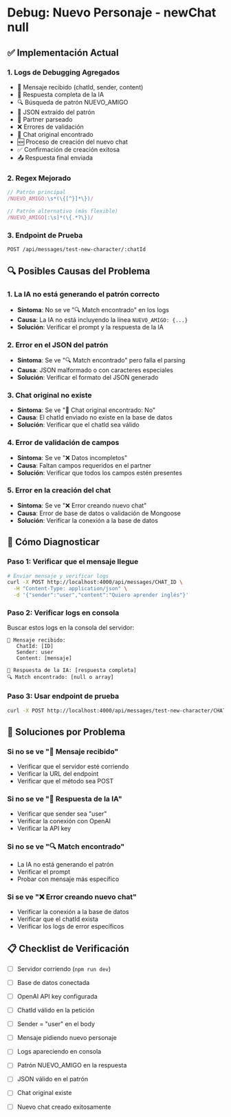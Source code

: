 # Debug: Nuevo Personaje - newChat null

## ✅ Implementación Actual

### 1. **Logs de Debugging Agregados**
- 📨 Mensaje recibido (chatId, sender, content)
- 🤖 Respuesta completa de la IA
- 🔍 Búsqueda de patrón NUEVO_AMIGO
- 📝 JSON extraído del patrón
- 👤 Partner parseado
- ❌ Errores de validación
- 💬 Chat original encontrado
- 🆕 Proceso de creación del nuevo chat
- ✅ Confirmación de creación exitosa
- 📤 Respuesta final enviada

### 2. **Regex Mejorado**
```javascript
// Patrón principal
/NUEVO_AMIGO:\s*(\{[^}]*\})/

// Patrón alternativo (más flexible)
/NUEVO_AMIGO[:\s]*(\{.*?\})/
```

### 3. **Endpoint de Prueba**
```
POST /api/messages/test-new-character/:chatId
```

## 🔍 Posibles Causas del Problema

### 1. **La IA no está generando el patrón correcto**
- **Síntoma**: No se ve "🔍 Match encontrado" en los logs
- **Causa**: La IA no está incluyendo la línea `NUEVO_AMIGO: {...}`
- **Solución**: Verificar el prompt y la respuesta de la IA

### 2. **Error en el JSON del patrón**
- **Síntoma**: Se ve "🔍 Match encontrado" pero falla el parsing
- **Causa**: JSON malformado o con caracteres especiales
- **Solución**: Verificar el formato del JSON generado

### 3. **Chat original no existe**
- **Síntoma**: Se ve "💬 Chat original encontrado: No"
- **Causa**: El chatId enviado no existe en la base de datos
- **Solución**: Verificar que el chatId sea válido

### 4. **Error de validación de campos**
- **Síntoma**: Se ve "❌ Datos incompletos"
- **Causa**: Faltan campos requeridos en el partner
- **Solución**: Verificar que todos los campos estén presentes

### 5. **Error en la creación del chat**
- **Síntoma**: Se ve "❌ Error creando nuevo chat"
- **Causa**: Error de base de datos o validación de Mongoose
- **Solución**: Verificar la conexión a la base de datos

## 🧪 Cómo Diagnosticar

### Paso 1: Verificar que el mensaje llegue
```bash
# Enviar mensaje y verificar logs
curl -X POST http://localhost:4000/api/messages/CHAT_ID \
  -H "Content-Type: application/json" \
  -d '{"sender":"user","content":"Quiero aprender inglés"}'
```

### Paso 2: Verificar logs en consola
Buscar estos logs en la consola del servidor:
```
📨 Mensaje recibido:
   ChatId: [ID]
   Sender: user
   Content: [mensaje]

🤖 Respuesta de la IA: [respuesta completa]
🔍 Match encontrado: [null o array]
```

### Paso 3: Usar endpoint de prueba
```bash
curl -X POST http://localhost:4000/api/messages/test-new-character/CHAT_ID
```

## 🔧 Soluciones por Problema

### Si no se ve "📨 Mensaje recibido"
- Verificar que el servidor esté corriendo
- Verificar la URL del endpoint
- Verificar que el método sea POST

### Si no se ve "🤖 Respuesta de la IA"
- Verificar que sender sea "user"
- Verificar la conexión con OpenAI
- Verificar la API key

### Si no se ve "🔍 Match encontrado"
- La IA no está generando el patrón
- Verificar el prompt
- Probar con mensaje más específico

### Si se ve "❌ Error creando nuevo chat"
- Verificar la conexión a la base de datos
- Verificar que el chatId exista
- Verificar los logs de error específicos

## 📋 Checklist de Verificación

- [ ] Servidor corriendo (`npm run dev`)
- [ ] Base de datos conectada
- [ ] OpenAI API key configurada
- [ ] ChatId válido en la petición
- [ ] Sender = "user" en el body
- [ ] Mensaje pidiendo nuevo personaje
- [ ] Logs apareciendo en consola
- [ ] Patrón NUEVO_AMIGO en la respuesta
- [ ] JSON válido en el patrón
- [ ] Chat original existe
- [ ] Nuevo chat creado exitosamente

